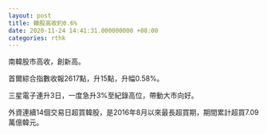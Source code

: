 ```yaml
---
layout: post
title: 韓股高收約0.6%
date: 2020-11-24 14:41:31.000000000 +08:00
categories: rthk
---
```


南韓股市高收，創新高。

首爾綜合指數收報2617點，升15點，升幅0.58%。

三星電子連升3日，一度急升3%至紀錄高位，帶動大市向好。

外資連續14個交易日超買韓股，是2016年8月以來最長超買期，期間累計超買7.09萬億韓元。
